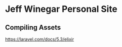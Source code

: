 Jeff Winegar Personal Site
=======================================

Compiling Assets
-----------------
https://laravel.com/docs/5.3/elixir
